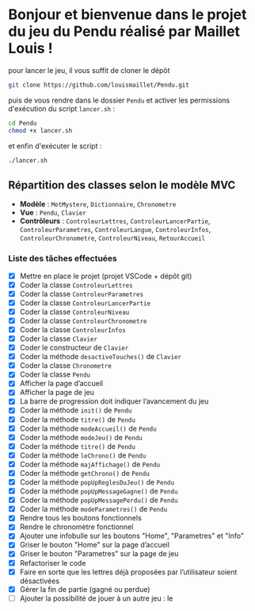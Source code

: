 # Bonjour et bienvenue dans le projet du jeu du Pendu réalisé par Maillet Louis !

pour lancer le jeu, il vous suffit de cloner le dépôt

```bash
git clone https://github.com/louismaillet/Pendu.git 
```

puis de vous rendre dans le dossier `Pendu` et activer les permissions d'exécution du script `lancer.sh` :

```bash
cd Pendu
chmod +x lancer.sh
```
et enfin d'exécuter le script :

```bash
./lancer.sh
```

## Répartition des classes selon le modèle MVC

- **Modèle** : `MotMystere`, `Dictionnaire`, `Chronometre`
- **Vue** : `Pendu`, `Clavier`
- **Contrôleurs** : `ControleurLettres`, `ControleurLancerPartie`, `ControleurParametres`, `ControleurLangue`, `ControleurInfos`, `ControleurChronometre`, `ControleurNiveau`, `RetourAccueil`


### Liste des tâches effectuées

- [x] Mettre en place le projet (projet VSCode + dépôt git)
- [x] Coder la classe `ControleurLettres`
- [x] Coder la classe `ControleurParametres`
- [x] Coder la classe `ControleurLancerPartie`
- [x] Coder la classe `ControleurNiveau`
- [x] Coder la classe `ControleurChronometre`
- [x] Coder la classe `ControleurInfos`
- [x] Coder la classe `Clavier`
- [x] Coder le constructeur de `Clavier`
- [x] Coder la méthode `desactiveTouches()` de `Clavier`
- [x] Coder la classe `Chronometre`
- [x] Coder la classe `Pendu`
- [x] Afficher la page d’accueil
- [x] Afficher la page de jeu
- [x] La barre de progression doit indiquer l’avancement du jeu
- [x] Coder la méthode `init()` de `Pendu`
- [x] Coder la méthode `titre()` de `Pendu`
- [x] Coder la méthode `modeAccueil()` de `Pendu`
- [x] Coder la méthode `modeJeu()` de `Pendu`
- [x] Coder la méthode `titre()` de `Pendu`
- [x] Coder la méthode `leChrono()` de `Pendu`
- [x] Coder la méthode `majAffichage()` de `Pendu`
- [x] Coder la méthode `getChrono()` de `Pendu`
- [x] Coder la méthode `popUpReglesDuJeu()` de `Pendu`
- [x] Coder la méthode `popUpMessageGagne()` de `Pendu`
- [x] Coder la méthode `popUpMessagePerdu()` de `Pendu`
- [x] Coder la méthode `modeParametres()` de `Pendu`
- [x] Rendre tous les boutons fonctionnels
- [x] Rendre le chronomètre fonctionnel
- [x] Ajouter une infobulle sur les boutons "Home", "Parametres" et "Info"
- [x] Griser le bouton "Home" sur la page d’accueil
- [x] Griser le bouton "Parametres" sur la page de jeu
- [x] Refactoriser le code
- [x] Faire en sorte que les lettres déjà proposées par l’utilisateur soient désactivées
- [x] Gérer la fin de partie (gagné ou perdue)
- [ ] Ajouter la possibilité de jouer à un autre jeu : le